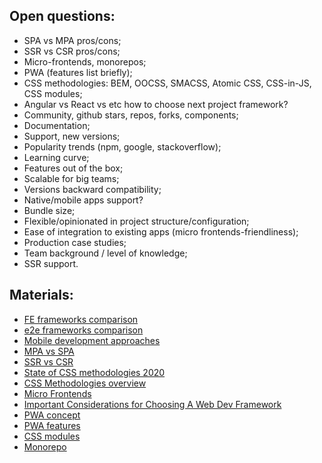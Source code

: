## Open questions:
- SPA vs MPA pros/cons;
- SSR vs CSR pros/cons;
- Micro-frontends, monorepos;
- PWA (features list briefly);
- CSS methodologies: BEM, OOCSS, SMACSS, Atomic CSS, CSS-in-JS, CSS modules;
- Angular vs React vs etc how to choose next project framework?
- Community, github stars, repos, forks, components;
- Documentation;
- Support, new versions;
- Popularity trends (npm, google, stackoverflow);
- Learning curve;
- Features out of the box;
- Scalable for big teams;
- Versions backward compatibility;
- Native/mobile apps support?
- Bundle size;
- Flexible/opinionated in project structure/configuration;
- Ease of integration to existing apps (micro frontends-friendliness);
- Production case studies;
- Team background / level of knowledge;
- SSR support.

## Materials:
- [FE frameworks comparison](https://kb.epam.com/display/EPMCJSCC/FE+Frameworks)
- [e2e frameworks comparison](https://kb.epam.com/display/EPMCJSCC/E2E+Solutions)
- [Mobile development approaches](https://kb.epam.com/display/EPMCJSCC/Mobile+Development+Approaches)
- [MPA vs SPA](https://kb.epam.com/display/EPMCJSCC/MPA+vs+SPA)
- [SSR vs CSR](https://kb.epam.com/display/EPMCJSCC/SSR+vs+CSR)
- [State of CSS methodologies 2020](https://2020.stateofcss.com/en-US/technologies/methodologies/)
- [CSS Methodologies overview](https://www.valoremreply.com/post/5_css_methodologies/)
- [Micro Frontends](https://martinfowler.com/articles/micro-frontends.html)
- [Important Considerations for Choosing A Web Dev Framework](https://code.tutsplus.com/tutorials/15-important-considerations-for-choosing-a-web-dev-framework--net-8035)
- [PWA concept](https://web.dev/what-are-pwas/)
- [PWA features](https://www.altexsoft.com/blog/engineering/progressive-web-apps/)
- [CSS modules](https://css-tricks.com/css-modules-part-1-need/)
- [Monorepo](https://www.toptal.com/front-end/guide-to-monorepos)
